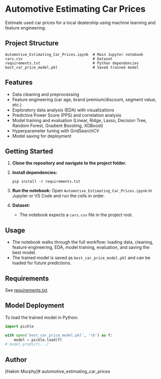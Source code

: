 # Automotive Estimating Car Prices

Estimate used car prices for a local dealership using machine learning and feature engineering.

## Project Structure

```
Automotive_Estimating_Car_Prices.ipynb  # Main Jupyter notebook
cars.csv                                # Dataset
requirements.txt                        # Python dependencies
best_car_price_model.pkl                # Saved trained model
```

## Features

- Data cleaning and preprocessing
- Feature engineering (car age, brand premium/discount, segment value, etc.)
- Exploratory data analysis (EDA) with visualizations
- Predictive Power Score (PPS) and correlation analysis
- Model training and evaluation (Linear, Ridge, Lasso, Decision Tree, Random Forest, Gradient Boosting, XGBoost)
- Hyperparameter tuning with GridSearchCV
- Model saving for deployment

## Getting Started

1. **Clone the repository and navigate to the project folder.**

2. **Install dependencies:**
   ```
   pip install -r requirements.txt
   ```

3. **Run the notebook:**
   Open `Automotive_Estimating_Car_Prices.ipynb` in Jupyter or VS Code and run the cells in order.

4. **Dataset:**
   - The notebook expects a `cars.csv` file in the project root.

## Usage

- The notebook walks through the full workflow: loading data, cleaning, feature engineering, EDA, model training, evaluation, and saving the best model.
- The trained model is saved as `best_car_price_model.pkl` and can be loaded for future predictions.

## Requirements

See [requirements.txt](requirements.txt).

## Model Deployment

To load the trained model in Python:

```python
import pickle

with open('best_car_price_model.pkl', 'rb') as f:
    model = pickle.load(f)
# model.predict(...)
```

## Author

[Hakim Murphy]# automotive_estimating_car_prices

